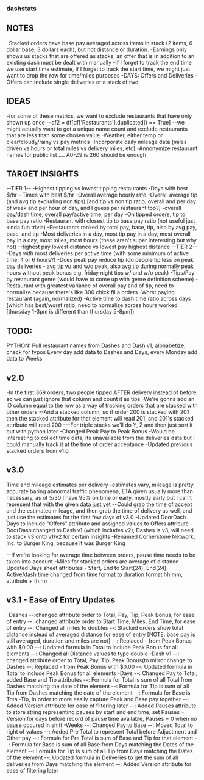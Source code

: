 ### dashstats

## NOTES
-Stacked orders have base pay averaged across items in stack (2 items, 6 dollar base, 3 dollars each), but not distance or duration.
-Earnings only shows us stacks that are offered as stacks, an offer that is in addition to an existing dash must be dealt with manually
-If I forget to track the end time we use start time estimate, if I forget to track the start time, we might just want to drop the row for time/miles purposes
-DAYS: Offers and Deliveries - Offers can include single deliveries or a stack of two

## IDEAS
-for some of these metrics, we want to exclude restaurants that have only shown up once
--df2 = df[df['Restaurants'].duplicated() == True] 
--we might actually want to get a unique name count and exclude restaurants that are less than some chosen value
-Weather, either temp or clear/cloudy/rainy vs pay metrics
-Incorporate daily mileage data (miles driven vs hours or total miles vs delivery miles, etc)
-Annonymize restaurant names for public list .... A0-Z9 is 260 should be enough

## TARGET INSIGHTS
--TIER 1--
-Highest tipping vs lowest tipping restaurants
-Days with best $/hr - Times with best $/hr
-Overall average hourly rate
-Overall average tip (and avg tip excluding non tips) [and tip vs non tip ratio, overall and per day of week and per hour of day, and I guess per restaurant too?]
-overall pay/dash time, overall pay/active time, per day
-On tipped orders, tip to base pay ratio
-Restaurant with closest tip to base pay ratio (not useful just kinda fun trivia)
-Restaurants ranked by total pay, base, tip, also by avg pay, base, and tip
-Most deliveries in a day, most tip pay in a day, most overall pay in a day, most miles, most hours (these aren't super interesting but why not)
-Highest pay lowest distance vs lowest pay highest distance
--TIER 2--
-Days with most deliveries per active time (with some minimum of active time, 4 or 6 hours?)
-Does peak pay reduce tip (do people tip less on peak pay deliveries - avg tip w/ and w/o peak, also avg tip during normally peak hours without peak bonus e.g. friday night tips w/ and w/o peak)
-Tips/Pay by restaurant genre (would have to come up with genre definition scheme)
-Restaurant with greatest variance of overall pay and of tip, need to normalize because there's like 300 chick fil a orders
-Worst paying restaurant (again, normalized)
-Active time to dash time ratio across days (which has best/worst ratio, need to normalize across hours worked [thursday 1-3pm is different than thursday 5-8pm])

## TODO:
PYTHON: Pull restaurant names from Dashes and Dash v1, alphabetize, check for typos
Every day add data to Dashes and Days, every Monday add data to Weeks




## v2.0
-In the first 369 orders, two people tipped AFTER delivery instead of before, so we can just ignore that column and count it as tips
-We're gonna add an ID column equal to the row as a way of tracking orders that are stacked with other orders
--And a stacked column, so if order 200 is stacked with 201 then the stacked attribute for that element will read 201, and 201's stacked attribute will read 200
---For triple stacks we'll do Y, Z and then just sort it out with python later
-Changed Peak Pay to Peak Bonus
-Would be interesting to collect time data, its unavailable from the deliveries data but I could manually track it at the time of order acceptance
-Updated previous stacked orders from v1.0

## v3.0
Time and mileage estimates per delivery
-estimates vary, mileage is pretty accurate baring abnormal traffic phenomena, ETA given usually more than necessary, as of 5/30 I have 95% on time or early, mostly early but I can't represent that with the given data just yet
--Could grab the time of accept and the estimated mileage, and then grab the time of delivery as well, and just use the estimates for the first few days of v3.0
-Updated DoorDash Days to include "Offers" attribute and assigned values to Offers attribute
-DoorDash changed to Dash v1 (which includes v2), Dashes is v3, will need to stack v3 onto v1/v2 for certain insights
-Renamed Cornerstone Network, Inc. to Burger King, because it was Burger King

--If we're looking for average time between orders, pause time needs to be taken into account
-Miles for stacked orders are average of distance
-Updated Days sheet attributes - Start, End to Start(24), End(24). Active/dash time changed from time format to duration format hh:mm, attribute + (h:m)

## v3.1 - Ease of Entry Updates
-Dashes
--:changed attribute order to Total, Pay, Tip, Peak Bonus, for ease of entry
--: changed attribute order to Start Time, Miles, End Time, for ease of entry
--: Changed all miles to doubles
--: Stacked orders show total distance instead of averaged distance for ease of entry [NOTE: base pay is still averaged, duration and miles are not]
--: Replaced - from Peak Bonus with $0.00
--: Updated formula in Total to include Peak Bonus for all elements 
--: Changed all Distance values to type double
-Dash v1
--: changed attribute order to Total, Pay, Tip, Peak Bonus(to mirror change to Dashes
--: Replaced - from Peak Bonus with $0.00
--: Updated formula in Total to include Peak Bonus for all elements
-Days
--: Changed Pay to Total, added Base and Tip attributes
--: Formula for Total is sum of all Total from Dashes matching the date of the element 
--: Formula for Tip is sum of all Tip from Dashes matching the date of the element
--: Formula for Base is Total-Tip, in order to more easily capture Peak and Base pay together
--: Added Version attribute for ease of filtering later
--: Added Pauses attribute to store string representing pauses by start and end time, set Pauses = Version for days before record of pause time available, Pauses = 0 when no pause occured in shift
-Weeks
--: Changed Pay to Base
--: Moved Total to right of values
--: Added Pre Total to represent Total before Adjustment and Other pay
--: Formula for Pre Total is sum of Base and Tip for that element
--: Formula for Base is sum of all Base from Days matching the Dates of the element
--: Formula for Tip is sum of all Tip from Days matching the Dates of the element
--: Updated formula in Deliveries to get the sum of all deliveries from Days matching the element
--: Added Version attribute for ease of filtering later



